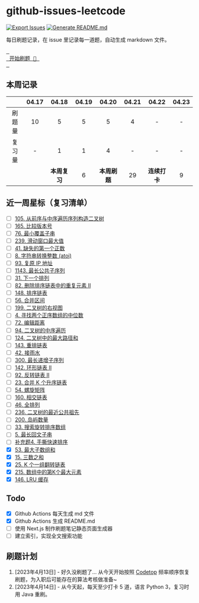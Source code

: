 # github-issues-leetcode

[![Export Issues](https://github.com/winterggg/github-issues-leetcode/actions/workflows/export_issues.yml/badge.svg)](https://github.com/winterggg/github-issues-leetcode/actions/workflows/export_issues.yml) [![Generate README.md](https://github.com/winterggg/github-issues-leetcode/actions/workflows/gemerate_readme.yml/badge.svg)](https://github.com/winterggg/github-issues-leetcode/actions/workflows/gemerate_readme.yml)

每日刷题记录，在 issue 里记录每一道题，自动生成 markdown 文件。

[<kbd> <br> 开始刷题 💪 <br> </kbd>](https://github.com/winterggg/leetcode/issues/new/choose)

## 本周记录

|          | 04.17 | 04.18 | 04.19 | 04.20 | 04.21 | 04.22 | 04.23 |
| :--------: | :---: | :---: | :---: | :---: | :---: | :---: | :---: |
| 刷题量 | 10 | 5 | 5 | 5 | 4 | - | - |
| 复习量 | - | 1 | 1 | 4 | - | - | - |
|        |   | **本周复习** | 6 | **本周刷题** | 29 | **连续打卡** | 9 |

## 近一周星标（复习清单）

- [ ] [105. 从前序与中序遍历序列构造二叉树](https://github.com/winterggg/github-issues-leetcode/issues/63)
- [ ] [165. 比较版本号](https://github.com/winterggg/github-issues-leetcode/issues/62)
- [ ] [76. 最小覆盖子串](https://github.com/winterggg/github-issues-leetcode/issues/61)
- [ ] [239. 滑动窗口最大值](https://github.com/winterggg/github-issues-leetcode/issues/59)
- [ ] [41. 缺失的第一个正数](https://github.com/winterggg/github-issues-leetcode/issues/58)
- [ ] [8. 字符串转换整数 (atoi)](https://github.com/winterggg/github-issues-leetcode/issues/57)
- [ ] [93. 复原 IP 地址](https://github.com/winterggg/github-issues-leetcode/issues/56)
- [ ] [1143. 最长公共子序列](https://github.com/winterggg/github-issues-leetcode/issues/52)
- [ ] [31. 下一个排列](https://github.com/winterggg/github-issues-leetcode/issues/51)
- [ ] [82. 删除排序链表中的重复元素 II](https://github.com/winterggg/github-issues-leetcode/issues/50)
- [ ] [148. 排序链表](https://github.com/winterggg/github-issues-leetcode/issues/49)
- [ ] [56. 合并区间](https://github.com/winterggg/github-issues-leetcode/issues/48)
- [ ] [199. 二叉树的右视图](https://github.com/winterggg/github-issues-leetcode/issues/46)
- [ ] [4. 寻找两个正序数组的中位数](https://github.com/winterggg/github-issues-leetcode/issues/45)
- [ ] [72. 编辑距离](https://github.com/winterggg/github-issues-leetcode/issues/42)
- [ ] [94. 二叉树的中序遍历](https://github.com/winterggg/github-issues-leetcode/issues/40)
- [ ] [124. 二叉树中的最大路径和](https://github.com/winterggg/github-issues-leetcode/issues/39)
- [ ] [143. 重排链表](https://github.com/winterggg/github-issues-leetcode/issues/38)
- [ ] [42. 接雨水](https://github.com/winterggg/github-issues-leetcode/issues/37)
- [ ] [300. 最长递增子序列](https://github.com/winterggg/github-issues-leetcode/issues/36)
- [ ] [142. 环形链表 II](https://github.com/winterggg/github-issues-leetcode/issues/35)
- [ ] [92. 反转链表 II](https://github.com/winterggg/github-issues-leetcode/issues/33)
- [ ] [23. 合并 K 个升序链表](https://github.com/winterggg/github-issues-leetcode/issues/32)
- [ ] [54. 螺旋矩阵](https://github.com/winterggg/github-issues-leetcode/issues/31)
- [ ] [160. 相交链表](https://github.com/winterggg/github-issues-leetcode/issues/30)
- [ ] [46. 全排列](https://github.com/winterggg/github-issues-leetcode/issues/29)
- [ ] [236. 二叉树的最近公共祖先](https://github.com/winterggg/github-issues-leetcode/issues/28)
- [ ] [200. 岛屿数量](https://github.com/winterggg/github-issues-leetcode/issues/25)
- [ ] [33. 搜索旋转排序数组](https://github.com/winterggg/github-issues-leetcode/issues/21)
- [ ] [5. 最长回文子串](https://github.com/winterggg/github-issues-leetcode/issues/20)
- [ ] [补充题4. 手撕快速排序](https://github.com/winterggg/github-issues-leetcode/issues/16)
- [x] [53. 最大子数组和](https://github.com/winterggg/github-issues-leetcode/issues/15)
- [x] [15. 三数之和](https://github.com/winterggg/github-issues-leetcode/issues/14)
- [x] [25. K 个一组翻转链表](https://github.com/winterggg/github-issues-leetcode/issues/13)
- [x] [215. 数组中的第K个最大元素](https://github.com/winterggg/github-issues-leetcode/issues/12)
- [x] [146. LRU 缓存](https://github.com/winterggg/github-issues-leetcode/issues/11)

## Todo

- [x] Github Actions 每天生成 md 文件
- [x] Github Actions 生成 README.md
- [ ] 使用 Next.js 制作刷题笔记静态页面生成器
- [ ] 建立索引，实现全文搜索功能

## 刷题计划

1. [2023年4月13日] - 好久没刷题了... 从今天开始按照 [Codetop](./CodeTop题库.csv) 频率顺序恢复刷题，为入职后可能存在的算法考核做准备~
2. [2023年4月14日] - 从今天起，每天至少打卡 5 道，语言 Python 3，复习时用 Java 重刷。


